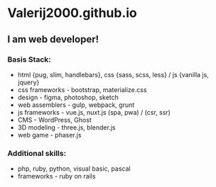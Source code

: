 # Valerij2000.github.io

## I am web developer!

### Basis Stack: 

- html {pug, slim, handlebars}, css {sass, scss, less} / js {vanilla js, jquery}
- css frameworks - bootstrap, materialize.css
- design - figma, photoshop, sketch
- web assemblers - gulp, webpack, grunt
- js frameworks - vue.js, nuxt.js (spa, pwa) / (csr, ssr)
- CMS - WordPress, Ghost
- 3D modeling - three.js, blender.js
- web game - phaser.js

### Additional skills:

- php, ruby, python, visual basic, pascal
- frameworks - ruby on rails
